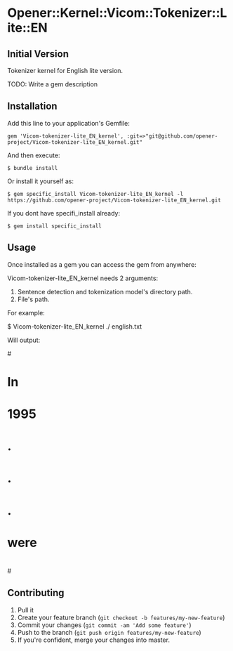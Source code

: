 # Opener::Kernel::Vicom::Tokenizer::Lite::EN

## Initial Version

Tokenizer kernel for English lite version.

TODO: Write a gem description

## Installation

Add this line to your application's Gemfile:

    gem 'Vicom-tokenizer-lite_EN_kernel', :git=>"git@github.com/opener-project/Vicom-tokenizer-lite_EN_kernel.git"

And then execute:

    $ bundle install

Or install it yourself as:

    $ gem specific_install Vicom-tokenizer-lite_EN_kernel -l https://github.com/opener-project/Vicom-tokenizer-lite_EN_kernel.git


If you dont have specifi_install already:

    $ gem install specific_install

## Usage

Once installed as a gem you can access the gem from anywhere:

Vicom-tokenizer-lite_EN_kernel needs 2 arguments:

1. Sentence detection and tokenization model's directory path.
2. File's path.


For example:

$ Vicom-tokenizer-lite_EN_kernel ./ english.txt

Will output:

#<kaf xml:lang="en" doc="english.txt">
#  <text>
#    <wf wid="w1" page="1" sent="1" para="1">
#      In
#    </wf>
#    <wf wid="w2" page="1" sent="1" para="1">
#      1995
#    </wf>
#      .
#      .
#      .
#    <wf wid="w196" page="1" sent="7" para="5">
#      were
#    </wf>
#  </text>
#</kaf>


## Contributing

1. Pull it
2. Create your feature branch (`git checkout -b features/my-new-feature`)
3. Commit your changes (`git commit -am 'Add some feature'`)
4. Push to the branch (`git push origin features/my-new-feature`)
5. If you're confident, merge your changes into master.
